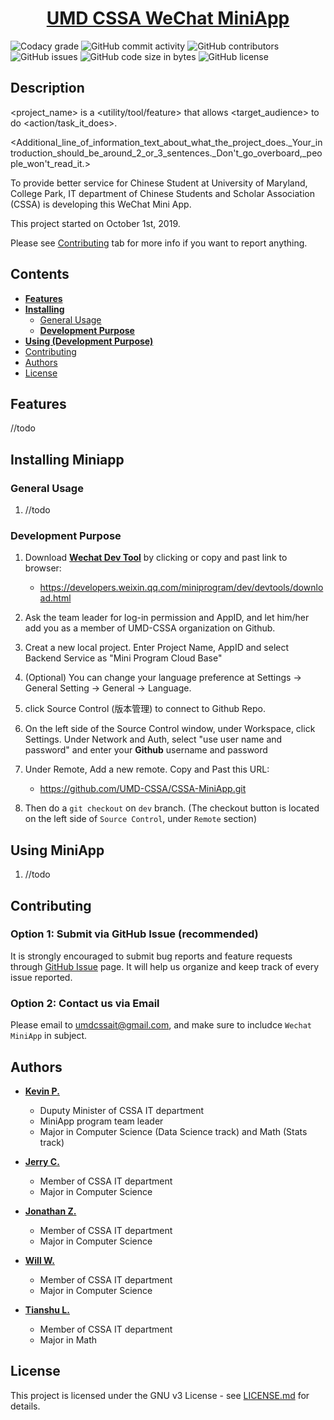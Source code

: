 <h1 align="center">
  <a href="https://github.com/UMD-CSSA/CSSA-MiniApp.git/">UMD CSSA WeChat MiniApp</a>
</h1>

![Codacy grade](https://api.codacy.com/project/badge/Grade/8126695323e746c48e84aacc7f4fbd30?isInternal=true)
![GitHub commit activity](https://img.shields.io/github/commit-activity/y/UMD-CSSA/CSSA-MiniApp.svg)
![GitHub contributors](https://img.shields.io/github/contributors/UMD-CSSA/CSSA-MiniApp)
![GitHub issues](https://img.shields.io/github/issues/UMD-CSSA/CSSA-MiniApp.svg)
![GitHub code size in bytes](https://img.shields.io/github/languages/code-size/UMD-CSSA/CSSA-MiniApp.svg)
![GitHub license](https://img.shields.io/github/license/UMD-CSSA/CSSA-MiniApp.svg)

## Description

<project_name> is a <utility/tool/feature> that allows <target_audience> to do <action/task_it_does>.

<Additional_line_of_information_text_about_what_the_project_does._Your_introduction_should_be_around_2_or_3_sentences._Don't_go_overboard,_people_won't_read_it.>

To provide better service for Chinese Student at University of Maryland, College Park, IT department of Chinese Students and Scholar Association (CSSA) is developing this WeChat Mini App.

This project started on October 1st, 2019.

Please see [Contributing](#user-content-contributing) tab for more info if you want to report anything.

## Contents

-   [**Features**](#user-content-features)
-   [**Installing**](#user-content-general-usage)
    -   [General Usage](#user-content-general-usage)
    -   [**Development Purpose**](#user-content-development-purpose)
-   [**Using (Development Purpose)**](#user-content-using-miniapp)
-   [Contributing](#user-content-contributing)
-   [Authors](#user-content-authors)
-   [License](#user-content-license)

## Features

//todo

## Installing Miniapp

### General Usage

1. //todo

### Development Purpose

1. Download [**Wechat Dev Tool**](<https://developers.weixin.qq.com/miniprogram/dev/devtools/download.html>) by clicking or copy and past link to browser:

    - <https://developers.weixin.qq.com/miniprogram/dev/devtools/download.html>

2. Ask the team leader for log-in permission and AppID, and let him/her add you as a member of UMD-CSSA organization on Github.

3. Creat a new local project. Enter Project Name, AppID and select Backend Service as "Mini Program Cloud Base"

4. (Optional) You can change your language preference at Settings -> General Setting -> General -> Language.

5. click Source Control (版本管理) to connect to Github Repo.

6. On the left side of the Source Control window, under Workspace, click Settings. Under Network and Auth, select "use user name and password" and enter your **Github** username and password

7. Under Remote, Add a new remote. Copy and Past this URL:
    - <https://github.com/UMD-CSSA/CSSA-MiniApp.git>

8. Then do a `git checkout` on `dev` branch. (The checkout button is located on the left side of  `Source Control`, under `Remote` section)

## Using MiniApp

1. //todo

## Contributing

### Option 1: Submit via GitHub Issue (recommended)

It is strongly encouraged to submit bug reports and feature requests through
[GitHub Issue](https://github.com/UMD-CSSA/CSSA-MiniApp/issues)
page. It will help us organize and keep track of every issue reported.

### Option 2: Contact us via Email

Please email to [umdcssait@gmail.com](mailto:umdcssait@gmail.com), and make sure to includce `Wechat MiniApp` in subject.

## Authors

-   **[Kevin P.](<https://github.com/syKevinPeng>)**
    - Duputy Minister of CSSA IT department
    - MiniApp program team leader
    - Major in Computer Science (Data Science track) and Math (Stats track)

-   **[Jerry C.](<https://github.com/jerryc05>)**
    - Member of CSSA IT department
    - Major in Computer Science

-   **[Jonathan Z.](<https://github.com/yzhong1>)**
    - Member of CSSA IT department
    - Major in Computer Science

-   **[Will W.](<https://github.com/willAries>)**
    - Member of CSSA IT department
    - Major in Computer Science

-   **[Tianshu L.](<https://github.com/lts-2000>)**
    - Member of CSSA IT department
    - Major in Math

## License

This project is licensed under the GNU v3 License - see
[LICENSE.md](https://github.com/UMD-CSSA/CSSA-MiniApp.git/blob/master/LICENSE)
for details.
